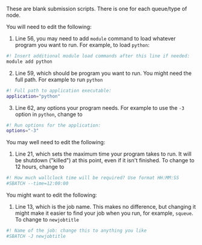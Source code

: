 These are blank submission scripts. There is one for each queue/type of node.

You will need to edit the following:

1. Line 56, you may need to add `module` command to load whatever program you want to run. For example, to load `python`:

```sh
#! Insert additional module load commands after this line if needed:
module add python
```

2. Line 59, which should be program you want to run. You might need the full path. For example to run `python`

```sh
#! Full path to application executable:
application="python"
```

3. Line 62, any options your program needs. For example to use the `-3` option in `python`, change to

```sh
#! Run options for the application:
options="-3"
```

You may well need to edit the following:

1. Line 21, which sets the maximum time your program takes to run. It will be shutdown ("killed") at this point, even if it isn't finished. To change to 12 hours, change to

```sh
#! How much wallclock time will be required? Use format HH:MM:SS
#SBATCH --time=12:00:00
```

You might want to edit the following:

1. Line 13, which is the job name. This makes no difference, but changing it might make it easier to find your job when you run, for example, `squeue`. To change to `newjobtitle`

```sh
#! Name of the job: change this to anything you like
#SBATCH -J newjobtitle
```

